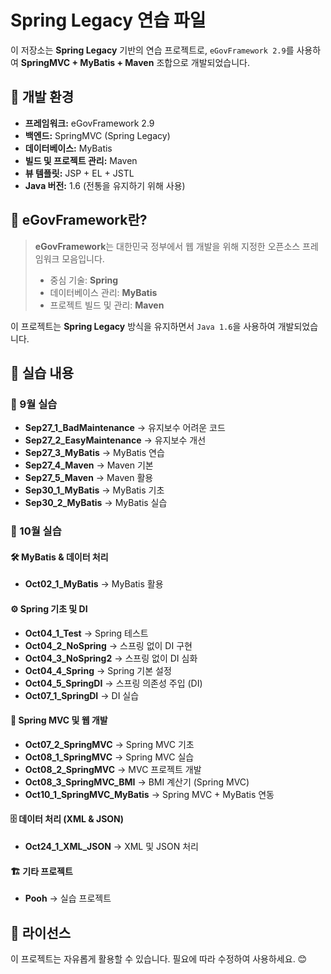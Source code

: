 # Spring Legacy 연습 파일

이 저장소는 **Spring Legacy** 기반의 연습 프로젝트로, `eGovFramework 2.9`를 사용하여 **SpringMVC + MyBatis + Maven** 조합으로 개발되었습니다.

## 📌 개발 환경

- **프레임워크:** eGovFramework 2.9
- **백엔드:** SpringMVC (Spring Legacy)
- **데이터베이스:** MyBatis
- **빌드 및 프로젝트 관리:** Maven
- **뷰 템플릿:** JSP + EL + JSTL
- **Java 버전:** 1.6 (전통을 유지하기 위해 사용)

## 🔹 eGovFramework란?

> **eGovFramework**는 대한민국 정부에서 웹 개발을 위해 지정한 오픈소스 프레임워크 모음입니다.
> 
> - 중심 기술: **Spring**
> - 데이터베이스 관리: **MyBatis**
> - 프로젝트 빌드 및 관리: **Maven**

이 프로젝트는 **Spring Legacy** 방식을 유지하면서 `Java 1.6`을 사용하여 개발되었습니다.

## 📂 실습 내용

### 📅 9월 실습
- **Sep27_1_BadMaintenance** → 유지보수 어려운 코드
- **Sep27_2_EasyMaintenance** → 유지보수 개선
- **Sep27_3_MyBatis** → MyBatis 연습
- **Sep27_4_Maven** → Maven 기본
- **Sep27_5_Maven** → Maven 활용
- **Sep30_1_MyBatis** → MyBatis 기초
- **Sep30_2_MyBatis** → MyBatis 실습

### 📅 10월 실습

#### 🛠️ MyBatis & 데이터 처리
- **Oct02_1_MyBatis** → MyBatis 활용

#### ⚙️ Spring 기초 및 DI
- **Oct04_1_Test** → Spring 테스트
- **Oct04_2_NoSpring** → 스프링 없이 DI 구현
- **Oct04_3_NoSpring2** → 스프링 없이 DI 심화
- **Oct04_4_Spring** → Spring 기본 설정
- **Oct04_5_SpringDI** → 스프링 의존성 주입 (DI)
- **Oct07_1_SpringDI** → DI 실습

#### 🚀 Spring MVC 및 웹 개발
- **Oct07_2_SpringMVC** → Spring MVC 기초
- **Oct08_1_SpringMVC** → Spring MVC 실습
- **Oct08_2_SpringMVC** → MVC 프로젝트 개발
- **Oct08_3_SpringMVC_BMI** → BMI 계산기 (Spring MVC)
- **Oct10_1_SpringMVC_MyBatis** → Spring MVC + MyBatis 연동

#### 🗄️ 데이터 처리 (XML & JSON)
- **Oct24_1_XML_JSON** → XML 및 JSON 처리

#### 🏗️ 기타 프로젝트
- **Pooh** → 실습 프로젝트

## 📄 라이선스

이 프로젝트는 자유롭게 활용할 수 있습니다. 필요에 따라 수정하여 사용하세요. 😊
